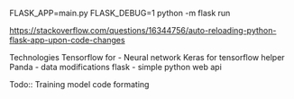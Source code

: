 FLASK_APP=main.py FLASK_DEBUG=1 python -m flask run

https://stackoverflow.com/questions/16344756/auto-reloading-python-flask-app-upon-code-changes

Technologies
Tensorflow for - Neural network
Keras for tensorflow helper 
Panda - data modifications
flask - simple python web api


Todo:: Training model code formating
